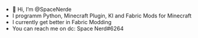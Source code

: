 - 👋 Hi, I’m @SpaceNerde
- I programm Python, Minecraft Plugin, KI and Fabric Mods for Minecraft
- I currently get better in Fabric Modding
- You can reach me on dc: Space Nerd#6264

<!---
SpaceNerde/SpaceNerde is a ✨ special ✨ repository because its `README.md` (this file) appears on your GitHub profile.
You can click the Preview link to take a look at your changes.
--->
